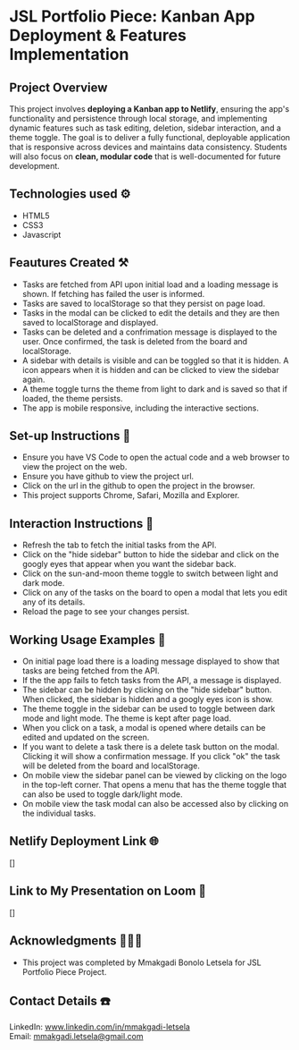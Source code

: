 # JSL Portfolio Piece: Kanban App Deployment & Features Implementation

## Project Overview

This project involves **deploying a Kanban app to Netlify**, ensuring the app's functionality and persistence through local storage, and implementing dynamic features such as task editing, deletion, sidebar interaction, and a theme toggle. The goal is to deliver a fully functional, deployable application that is responsive across devices and maintains data consistency. Students will also focus on **clean, modular code** that is well-documented for future development.

## Technologies used ⚙️
- HTML5
- CSS3
- Javascript

## Feautures Created  ⚒️
- Tasks are fetched from API upon initial load and a loading message is shown. If fetching has failed the user is informed.
- Tasks are saved to localStorage so that they persist on page load.
- Tasks in the modal can be clicked to edit the details and they are then saved to localStorage and displayed.
- Tasks can be deleted and a confrimation message is displayed to the user. Once confirmed, the task is deleted from the board and localStorage.
- A sidebar with details is visible and can be toggled so that it is hidden. A icon appears when it is hidden and can be clicked to view the sidebar again.
- A theme toggle turns the theme from light to dark and is saved so that if loaded, the theme persists.
- The app is mobile responsive, including the interactive sections.


## Set-up Instructions 🚧
- Ensure you have VS Code to open the actual code and a web browser to view the project on the web.
- Ensure you have github to view the project url. 
- Click on the url in the github to open the project in the browser.
- This project supports Chrome, Safari, Mozilla and Explorer.

## Interaction Instructions 🔭
- Refresh the tab to fetch the initial tasks from the API.
- Click on the "hide sidebar" button to hide the sidebar and click on the googly eyes that appear when you want the sidebar back.
- Click on the sun-and-moon theme toggle to switch between light and dark mode.
- Click on any of the tasks on the board to open a modal that lets you edit any of its details.
- Reload the page to see your changes persist.


## Working Usage Examples 💯
- On initial page load there is a loading message displayed to show that tasks are being fetched from the API.
- If the the app fails to fetch tasks from the API, a message is displayed.
- The sidebar can be hidden by clicking on the "hide sidebar" button. When clicked, the sidebar is hidden and a googly eyes icon is show.
- The theme toggle in the sidebar can be used to toggle between dark mode and light mode. The theme is kept after page load.
- When you click on a task, a modal is opened where details can be edited and updated on the screen.
- If you want to delete a task there is a delete task button on the modal. Clicking it will show a confirmation message. If you click "ok" the task will be deleted from the board and localStorage.
- On mobile view the sidebar panel can be viewed by clicking on the logo in the top-left corner. That opens a menu that has the theme toggle that can also be used to toggle dark/light mode.
- On mobile view the task modal can also be accessed also by clicking on the individual tasks. 


## Netlify Deployment Link 🌐
<My Website Link>[]

## Link to My Presentation on Loom 🎦
<My Presentation Link>[]

## Acknowledgments 🧑‍🤝‍🧑
- This project was completed by Mmakgadi Bonolo Letsela for JSL Portfolio Piece Project.

## Contact Details ☎️
LinkedIn: www.linkedin.com/in/mmakgadi-letsela   
Email:    mmakgadi.letsela@gmail.com
